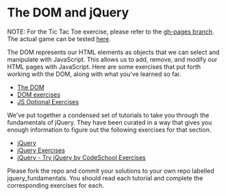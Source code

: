 The DOM and jQuery
===================

NOTE: For the Tic Tac Toe exercise, please refer to the [gh-pages branch](https://github.com/hqcasanova/DOM-and-jQuery-basics/tree/gh-pages). The actual game can be tested [here](http://hqcasanova.github.io/DOM-and-jQuery-basics/).

The DOM represents our HTML elements as objects that we can select and manipulate with JavaScript. This allows us to add, remove, and modify our HTML pages with JavaScript. Here are some exercises that put forth working with the DOM, along with what you've learned so far.

* [The DOM](https://github.com/hqcasanova/DOM-and-jQuery-basics/wiki/1-the-dom)
* [DOM exercises](https://github.com/hqcasanova/DOM-and-jQuery-basics/blob/master/dom.js)
* [JS Optional Exercises](https://github.com/hqcasanova/DOM-and-jQuery-basics/blob/master/optional.js)

We've put together a condensed set of tutorials to take you through the fundamentals of jQuery. They have been curated in a way that gives you enough information to figure out the following exercises for that section.

* [jQuery](https://github.com/hqcasanova/DOM-and-jQuery-basics/wiki/2-jquery)
* [jQuery Exercises](https://github.com/hqcasanova/DOM-and-jQuery-basics/blob/master/jquery_fundamentals/index.html)
* [jQuery - Try jQuery by CodeSchool Exercises](http://www.codeschool.com/courses/try-jquery)

Please fork the repo and commit your solutions to your own repo labelled jquery_fundamentals. You should read each tutorial and complete the corresponding exercises for each.
